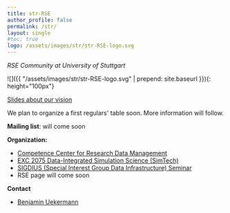 ```yaml
---
title: str-RSE
author_profile: false
permalink: /str/
layout: single
#toc: true
logo: /assets/images/str/str-RSE-logo.svg
---
```


_RSE Community at University of Stuttgart_

![]({{ "/assets/images/str/str-RSE-logo.svg" | prepend: site.baseurl }}){: height="100px"}

[Slides about our vision](https://github.com/DE-RSE/projekte/files/6710388/stuttgart_rse.pdf)

We plan to organize a first regulars' table soon. More information will follow.

**Mailing list**: will come soon

**Organization:** 
  - [Competence Center for Research Data Management](https://www.izus.uni-stuttgart.de/fokus/)
  - [EXC 2075 Data-Integrated Simulation Science (SimTech)](https://www.simtech.uni-stuttgart.de/)
  - [SIGDIUS (Special Interest Group Data Infrastructure) Seminar](https://www.simtech.uni-stuttgart.de/events/workshops/sigdius-seminars/)
  - RSE page will come soon

**Contact**
  - [Benjamin Uekermann](https://www.ipvs.uni-stuttgart.de/departments/us3/)
